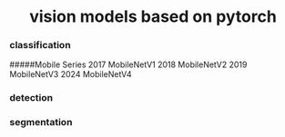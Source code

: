 <h1 align="center">vision models based on pytorch</h1>

### classification
#####Mobile Series
2017  MobileNetV1
2018  MobileNetV2
2019  MobileNetV3
2024  MobileNetV4

### detection

### segmentation
